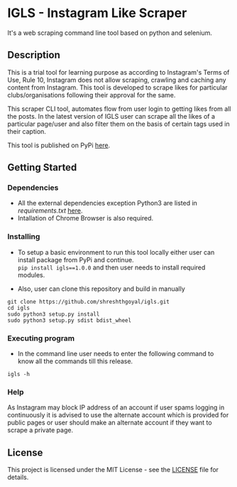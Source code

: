 # IGLS - Instagram Like Scraper

It's a web scraping command line tool based on python and selenium. 

## Description

This is a trial tool for learning purpose as according to Instagram's Terms of Use, Rule 10, Instagram does not allow scraping, crawling and caching any content from Instagram. This tool is developed to scrape likes for particular clubs/organisations following their approval for the same.

This scraper CLI tool, automates flow from user login to getting likes from all the posts. In the latest version of IGLS user can scrape all the likes of a particular page/user and also filter them on the basis of certain tags used in their caption.

This tool is published on PyPi [here](https://pypi.org/project/igls/1.0.0/#files).

## Getting Started

### Dependencies

* All the external dependencies exception Python3 are listed in *requirements.txt* [here](https://github.com/shreshthgoyal/igls/blob/main/requirements.txt).
* Intallation of Chrome Browser is also required.

### Installing

* To setup a basic environment to run this tool locally either user can install package from PyPi and continue.<br>
  ``
  pip install igls==1.0.0
  ``
  and then user needs to install required modules.
  
* Also, user can clone this repository and build in manually
```console
git clone https://github.com/shreshthgoyal/igls.git
cd igls
sudo python3 setup.py install
sudo python3 setup.py sdist bdist_wheel
```

### Executing program
* In the command line user needs to enter the following command to know all the commands till this release.
```
igls -h
```

### Help

As Instagram may block IP address of an account if user spams logging in continuously it is advised to use the alternate account which is provided for public pages or user should make an alternate account if they want to scrape a private page.


## License

This project is licensed under the MIT License - see the [LICENSE](https://github.com/shreshthgoyal/igls/blob/main/LICENSE) file for details.
